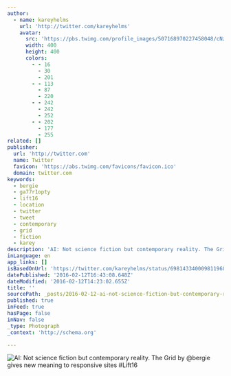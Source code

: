 ```yaml
---
author:
  - name: kareyhelms
    url: 'http://twitter.com/kareyhelms'
    avatar:
      src: 'https://pbs.twimg.com/profile_images/507168970227458048/cNzBJ2co_400x400.jpeg'
      width: 400
      height: 400
      colors:
        - - 16
          - 30
          - 201
        - - 113
          - 87
          - 220
        - - 242
          - 242
          - 252
        - - 202
          - 177
          - 255
related: []
publisher:
  url: 'http://twitter.com'
  name: Twitter
  favicon: 'https://abs.twimg.com/favicons/favicon.ico'
  domain: twitter.com
keywords:
  - bergie
  - ga77r1opty
  - lift16
  - location
  - twitter
  - tweet
  - contemporary
  - grid
  - fiction
  - karey
description: 'AI: Not science fiction but contemporary reality. The Grid by @bergie gives new meaning to responsive sites #Lift16'
inLanguage: en
app_links: []
isBasedOnUrl: 'https://twitter.com/kareyhelms/status/698143340009811968'
datePublished: '2016-02-12T16:43:08.648Z'
dateModified: '2016-02-12T14:23:02.655Z'
title: ''
sourcePath: _posts/2016-02-12-ai-not-science-fiction-but-contemporary-reality-the-grid-b.md
published: true
inFeed: true
hasPage: false
inNav: false
_type: Photograph
_context: 'http://schema.org'

---
```

![AI&colon; Not science fiction but contemporary reality&period; The Grid by &commat;bergie gives new meaning to responsive sites &num;Lift16](https://pbs.twimg.com/media/CbBNpd-WEAAbCtI.jpg:large)